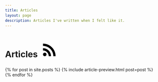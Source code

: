 ```yaml
---
title: Articles
layout: page
description: Articles I've written when I felt like it.
---
```


<h1>
	Articles
	<a
		href="{{ '/feed.xml' | absolute_url }}"
		target="_blank"
		style="vertical-align: sub;"
	>
		<img class="svg"
			src="/assets/icon-rss.svg"
			alt="RSS Feed"
		/>
	</a>
</h1>

<div>
	{% for post in site.posts %}
		{% include article-preview.html post=post %}
	{% endfor %}
</div>
